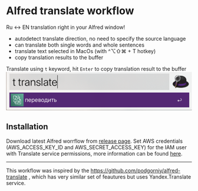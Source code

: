 # Alfred translate workflow

Ru <-> EN translation right in your Alfred window!
 - autodetect translate direction, no need to specify the source language
 - can translate both single words and whole sentences
 - translate text selected in MacOs (with ^⌥⇧⌘ + T hotkey)
 - copy translation results to the buffer


Translate using `t` keyword, hit `Enter` to copy translation result to the buffer
![](screenshots/simple_translate.png)

## Installation
Download latest Alfred worrflow from [release page](https://github.com/toshyak/translate/releases). Set AWS credentials (AWS_ACCESS_KEY_ID and AWS_SECRET_ACCESS_KEY) for the IAM user with Translate service permissions, more information can be found [here](https://docs.aws.amazon.com/general/latest/gr/aws-sec-cred-types.html#access-keys-and-secret-access-keys).

---
This workflow was inspired by the https://github.com/podgorniy/alfred-translate , which has very similar set of feautures but uses Yandex.Translate service.